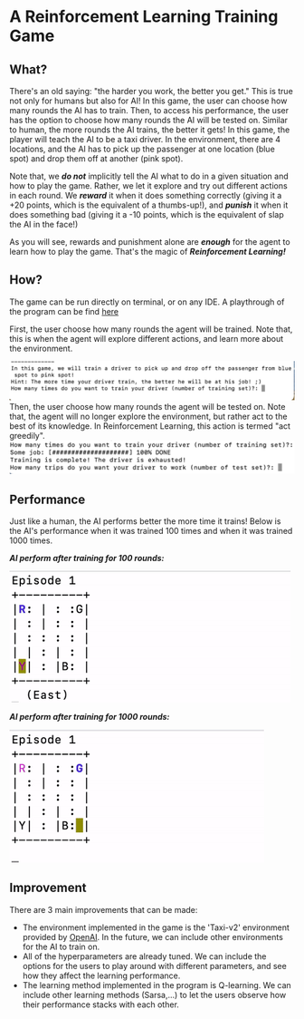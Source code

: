 # A Reinforcement Learning Training Game

## What?
There's an old saying: "the harder you work, the better you get." This is true not only for humans but also for AI! In this game, the user can choose how many rounds the AI has to train. Then, to access his performance, the user has the option to choose how many rounds the AI will be tested on. Similar to human, the more rounds the AI trains, the better it gets! In this game, the player will teach the AI to be a taxi driver. In the environment, there are 4 locations, and the AI has to pick up the passenger at one location (blue spot) and drop them off at another (pink spot). 

Note that, we ***do not*** implicitly tell the AI what to do in a given situation and how to play the game. Rather, we let it explore and try out different actions in each round. We ***reward*** it when it does something correctly (giving it a +20 points, which is the equivalent of a thumbs-up!), and ***punish*** it when it does something bad (giving it a -10 points, which is the equivalent of slap the AI in the face!)


As you will see, rewards and punishment alone are ***enough*** for the agent to learn how to play the game. That's the magic of ***Reinforcement Learning!*** 

## How?
The game can be run directly on terminal, or on any IDE. A playthrough of the program can be find [here](https://www.youtube.com/watch?v=xtqAbc157JQ)

First, the user choose how many rounds the agent will be trained. Note that, this is when the agent will explore different actions, and learn more about the environment. 

![](Screenshot%20Train.png)
Then, the user choose how many rounds the agent will be tested on. Note that, the agent will no longer explore the environment, but rather act to the best of its knowledge. In Reinforcement Learning, this action is termed "act greedily". 
![](Screenshot%20Test.png)
## Performance

Just like a human, the AI performs better the more time it trains! Below is the AI's performance when it was trained 100 times and when it was trained 1000 times. 

***AI perform after training for 100 rounds:***

![](100%20round.gif)

***AI perform after training for 1000 rounds:***

![](1000%20round.gif)

## Improvement
There are 3 main improvements that can be made:
- The environment implemented in the game is the 'Taxi-v2' environment provided by [OpenAI](https://gym.openai.com/envs/#classic_control). In the future, we can include other environments for the AI to train on. 
- All of the hyperparameters are already tuned. We can include the options for the users to play around with different parameters, and see how they affect the learning performance. 
- The learning method implemented in the program is Q-learning. We can include other learning methods (Sarsa,...) to let the users observe how their performance stacks with each other. 



